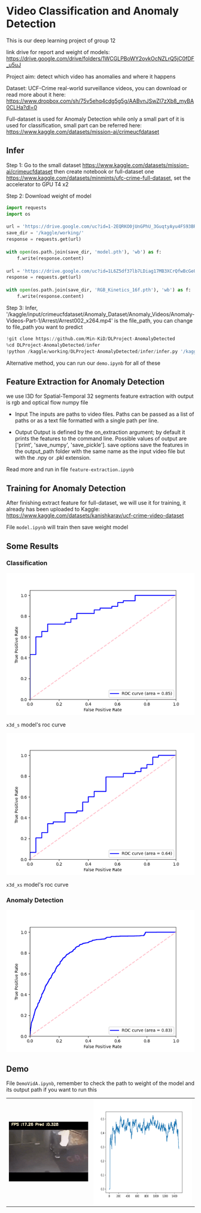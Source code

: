 # Video Classification and Anomaly Detection
This is our deep learning project of group 12 

link drive for report and weight of models: https://drive.google.com/drive/folders/1WCGLPBoWY2ovkOcNZLrQ5jC0fDF_u5uJ

Project aim: detect which video has anomalies and where it happens

Dataset: UCF-Crime real-world surveillance videos, you can download or read more about it here: https://www.dropbox.com/sh/75v5ehq4cdg5g5g/AABvnJSwZI7zXb8_myBA0CLHa?dl=0

Full-dataset is used for Anomaly Detection while only a small part of it is used for classification, small part can be referred here: https://www.kaggle.com/datasets/mission-ai/crimeucfdataset  

## Infer

Step 1: Go to the small dataset https://www.kaggle.com/datasets/mission-ai/crimeucfdataset then create notebook or full-dataset one https://www.kaggle.com/datasets/minmints/ufc-crime-full-dataset, set the accelerator to GPU T4 x2

Step 2: Download weight of model

```python
import requests
import os

url = 'https://drive.google.com/uc?id=1-2EQRKO0jUnGPhU_3GuqtyAyu4FS93BR&export=download&confirm=t&uuid=12eaf101-0796-4f5b-813b-cbe20b5dbde0'
save_dir = '/kaggle/working/'
response = requests.get(url)

with open(os.path.join(save_dir, 'model.pth'), 'wb') as f:
    f.write(response.content)
    
url = 'https://drive.google.com/uc?id=1L6Z5df37lb7LDiag17MB3XCrQfwBcGeU&export=download&confirm=t&uuid=12eaf101-0796-4f5b-813b-cbe20b5dbde0'
response = requests.get(url)

with open(os.path.join(save_dir, 'RGB_Kinetics_16f.pth'), 'wb') as f:
    f.write(response.content)

```
Step 3: Infer, '/kaggle/input/crimeucfdataset/Anomaly_Dataset/Anomaly_Videos/Anomaly-Videos-Part-1/Arrest/Arrest002_x264.mp4' is the file_path, you can change to file_path you want to predict

```python
!git clone https://github.com/Min-KiD/DLProject-AnomalyDetected
%cd DLProject-AnomalyDetected/infer
!python /kaggle/working/DLProject-AnomalyDetected/infer/infer.py '/kaggle/input/crimeucfdataset/Anomaly_Dataset/Anomaly_Videos/Anomaly-Videos-Part-1/Arrest/Arrest002_x264.mp4'
```

Alternative method, you can run our `demo.ipynb` for all of these

## Feature Extraction for Anomaly Detection

we use I3D for Spatial-Temporal 32 segments feature extraction with output is rgb and optical flow numpy file

- Input
The inputs are paths to video files. Paths can be passed as a list of paths or as a text file formatted with a single path per line.

- Output
Output is defined by the on_extraction argument; by default it prints the features to the command line. Possible values of output are ['print', 'save_numpy', 'save_pickle']. save options save the features in the output_path folder with the same name as the input video file but with the .npy or .pkl extension.

Read more and run in file `feature-extraction.ipynb`

## Training for Anomaly Detection 

After finishing extract feature for full-dataset, we will use it for training, it already has been uploaded to Kaggle: https://www.kaggle.com/datasets/kanishkarav/ucf-crime-video-dataset

File `model.ipynb` will train then save weight model

## Some Results 

### Classification

<td><img alt="" src="./Classification/roc_curve_s.png" />

`x3d_s` model's roc curve

<td><img alt="" src="./Classification/roc_curve_xs.png" />

`x3d_xs` model's roc curve


### Anomaly Detection 

<td><img alt="" src="./Detection/media_images_ROC Curve.png" />

## Demo

File `DemoVidA.ipynb`, remember to check the path to weight of the model and its output path if you want to run this

<table>
  <tr>
    <td><img alt="" src="./Arrest002gif.gif" /></td> <td><img alt="" src="./Arrest002_x264_result.png" height="280" width="400" />
  <tr>
</table>
